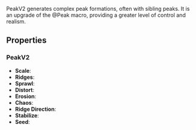 PeakV2 generates complex peak formations, often with sibling peaks. It is an upgrade of the @Peak macro, providing a greater level of control and realism.

## Properties

### PeakV2 

- **Scale**: 
- **Ridges**: 
- **Sprawl**: 
- **Distort**: 
- **Erosion**: 
- **Chaos**: 
- **Ridge Direction**: 
- **Stabilize**: 
- **Seed**: 




